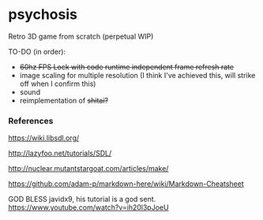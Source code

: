 # psychosis
Retro 3D game from scratch (perpetual WIP)

TO-DO (in order):
- ~~60hz FPS Lock with code runtime independent frame refresh rate~~
- image scaling for multiple resolution (I think I've achieved this, will strike off when I confirm this)
- sound
- reimplementation of ~~shitai?~~

### References
https://wiki.libsdl.org/

http://lazyfoo.net/tutorials/SDL/

http://nuclear.mutantstargoat.com/articles/make/

https://github.com/adam-p/markdown-here/wiki/Markdown-Cheatsheet

GOD BLESS javidx9, his tutorial is a god sent.
https://www.youtube.com/watch?v=ih20l3pJoeU